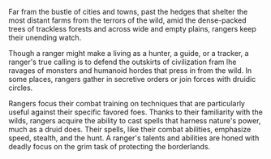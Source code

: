 Far fram the bustle of cities and towns, past the
hedges that shelter the most distant farms from the
terrors of the wild, amid the dense-packed trees of
trackless forests and across wide and empty plains,
rangers keep their unending watch.

Though a ranger might make a living as a hunter, a
guide, or a tracker, a ranger's true calling is to defend
the outskirts of civilization fram lhe ravages of monsters
and humanoid hordes that press in from the wild. In
some places, rangers gather in secretive orders or join
forces with druidic circles. 

Rangers focus their combat training
on techniques that are particularly useful against their
specific favored foes.
Thanks to their familiarity with the wilds, rangers
acquire the ability to cast spells that harness nature's
power, much as a druid does. Their spells, like their
combat abilities, emphasize speed, stealth, and the hunt.
A ranger's talents and abilities are honed with deadly
focus on the grim task of protecting the borderlands.

